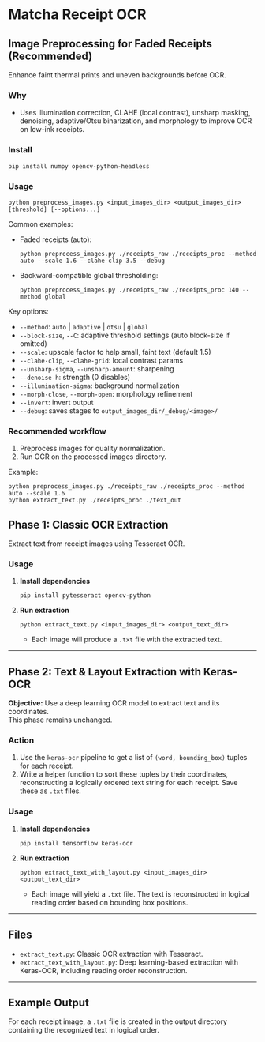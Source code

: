# Matcha Receipt OCR

## Image Preprocessing for Faded Receipts (Recommended)

Enhance faint thermal prints and uneven backgrounds before OCR.

### Why

- Uses illumination correction, CLAHE (local contrast), unsharp masking, denoising, adaptive/Otsu binarization, and morphology to improve OCR on low-ink receipts.

### Install

```
pip install numpy opencv-python-headless
```

### Usage

```
python preprocess_images.py <input_images_dir> <output_images_dir> [threshold] [--options...]
```

Common examples:

- Faded receipts (auto):
  ```
  python preprocess_images.py ./receipts_raw ./receipts_proc --method auto --scale 1.6 --clahe-clip 3.5 --debug
  ```
- Backward-compatible global thresholding:
  ```
  python preprocess_images.py ./receipts_raw ./receipts_proc 140 --method global
  ```

Key options:

- `--method`: `auto` | `adaptive` | `otsu` | `global`
- `--block-size`, `--C`: adaptive threshold settings (auto block-size if omitted)
- `--scale`: upscale factor to help small, faint text (default 1.5)
- `--clahe-clip`, `--clahe-grid`: local contrast params
- `--unsharp-sigma`, `--unsharp-amount`: sharpening
- `--denoise-h`: strength (0 disables)
- `--illumination-sigma`: background normalization
- `--morph-close`, `--morph-open`: morphology refinement
- `--invert`: invert output
- `--debug`: saves stages to `output_images_dir/_debug/<image>/`

### Recommended workflow

1. Preprocess images for quality normalization.
2. Run OCR on the processed images directory.

Example:

```
python preprocess_images.py ./receipts_raw ./receipts_proc --method auto --scale 1.6
python extract_text.py ./receipts_proc ./text_out
```

## Phase 1: Classic OCR Extraction

Extract text from receipt images using Tesseract OCR.

### Usage

1. **Install dependencies**
    ```
    pip install pytesseract opencv-python
    ```
2. **Run extraction**
    ```
    python extract_text.py <input_images_dir> <output_text_dir>
    ```
    - Each image will produce a `.txt` file with the extracted text.

---

## Phase 2: Text & Layout Extraction with Keras-OCR

**Objective:** Use a deep learning OCR model to extract text and its coordinates.  
This phase remains unchanged.

### Action

1. Use the `keras-ocr` pipeline to get a list of `(word, bounding_box)` tuples for each receipt.
2. Write a helper function to sort these tuples by their coordinates, reconstructing a logically ordered text string for each receipt. Save these as `.txt` files.

### Usage

1. **Install dependencies**
    ```
    pip install tensorflow keras-ocr
    ```
2. **Run extraction**
    ```
    python extract_text_with_layout.py <input_images_dir> <output_text_dir>
    ```
    - Each image will yield a `.txt` file. The text is reconstructed in logical reading order based on bounding box positions.

---

## Files

- `extract_text.py`: Classic OCR extraction with Tesseract.
- `extract_text_with_layout.py`: Deep learning-based extraction with Keras-OCR, including reading order reconstruction.

---

## Example Output

For each receipt image, a `.txt` file is created in the output directory containing the recognized text in logical order.